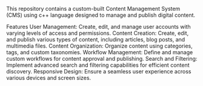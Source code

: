 This repository contains a custom-built Content Management System (CMS) using c++ language designed to manage and publish digital content.

Features
User Management: Create, edit, and manage user accounts with varying levels of access and permissions.
Content Creation: Create, edit, and publish various types of content, including articles, blog posts, and multimedia files.
Content Organization: Organize content using categories, tags, and custom taxonomies.
Workflow Management: Define and manage custom workflows for content approval and publishing.
Search and Filtering: Implement advanced search and filtering capabilities for efficient content discovery.
Responsive Design: Ensure a seamless user experience across various devices and screen sizes.